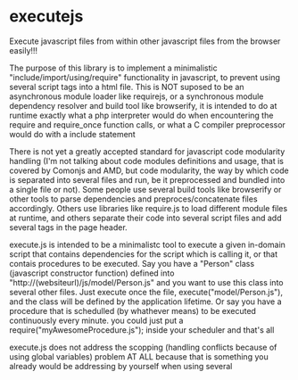 executejs
=========

Execute javascript files from within other javascript files from the browser
easily!!!


The purpose of this library is to implement a minimalistic
"include/import/using/require" functionality in javascript, to prevent using
several script tags into a html file. This is NOT suposed to be an
asynchronous module loader like requirejs, or a synchronous module dependency
resolver and build tool like browserify, it is intended to do at runtime
exactly what a php interpreter would do when encountering the require and
require_once function calls, or what a C compiler preprocessor would do with
a include statement

There is not yet a greatly accepted standard for javascript code modularity
handling (I'm not talking about code modules definitions and usage, that is
covered by Comonjs and AMD, but code modularity, the way by which code is
separated into several files and run, be it preprocessed and bundled into a
single file or not). Some people use several build tools like browserify or
other tools to parse dependencies and preproces/concatenate files
accordingly. Others use libraries like require.js to load different module
files at runtime, and others separate their code into several script files
and add several <include> tags in the page header.

execute.js is intended to be a minimalistc tool to execute a given in-domain
script that contains dependencies for the script which is calling it, or that
contais procedures to be executed. Say you have a "Person" class (javascript
constructor function) defined into "http://(websiteurl)/js/model/Person.js"
and you want to use this class into several other files. Just execute once
the file, execute("model/Person.js"), and the class will be defined by the
application lifetime. Or say you have a procedure that is schedulled (by
whathever means) to be executed continuously every minute. you could just put
a require("myAwesomeProcedure.js"); inside your scheduler and that's all

execute.js does not address the scopping (handling conflicts because of using
global variables) problem AT ALL because that is something you already would
be addressing by yourself when using several <script> tags
